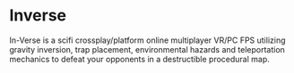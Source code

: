# Inverse
In-Verse is a scifi crossplay/platform online multiplayer VR/PC FPS utilizing gravity inversion, trap placement, environmental hazards and teleportation mechanics to defeat your opponents in a destructible procedural map.
